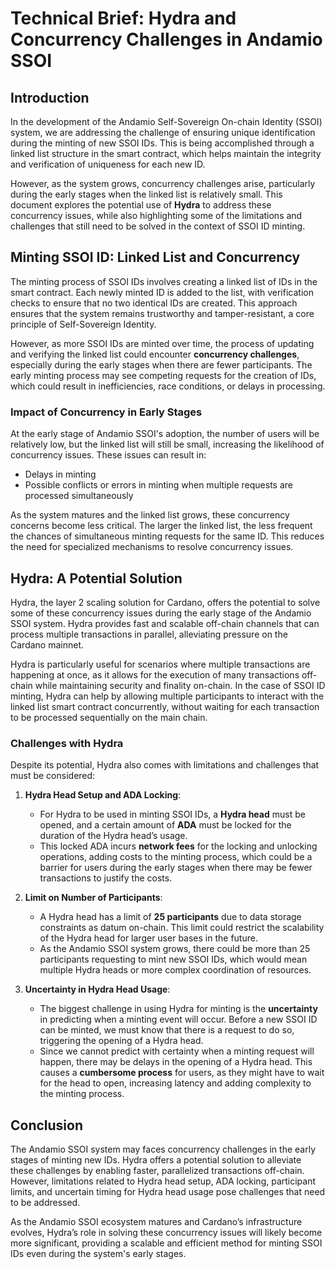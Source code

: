 # Technical Brief: Hydra and Concurrency Challenges in Andamio SSOI

## Introduction

In the development of the Andamio Self-Sovereign On-chain Identity (SSOI) system, we are addressing the challenge of ensuring unique identification during the minting of new SSOI IDs. This is being accomplished through a linked list structure in the smart contract, which helps maintain the integrity and verification of uniqueness for each new ID.

However, as the system grows, concurrency challenges arise, particularly during the early stages when the linked list is relatively small. This document explores the potential use of **Hydra** to address these concurrency issues, while also highlighting some of the limitations and challenges that still need to be solved in the context of SSOI ID minting.

## Minting SSOI ID: Linked List and Concurrency

The minting process of SSOI IDs involves creating a linked list of IDs in the smart contract. Each newly minted ID is added to the list, with verification checks to ensure that no two identical IDs are created. This approach ensures that the system remains trustworthy and tamper-resistant, a core principle of Self-Sovereign Identity.

However, as more SSOI IDs are minted over time, the process of updating and verifying the linked list could encounter **concurrency challenges**, especially during the early stages when there are fewer participants. The early minting process may see competing requests for the creation of IDs, which could result in inefficiencies, race conditions, or delays in processing.

### Impact of Concurrency in Early Stages

At the early stage of Andamio SSOI's adoption, the number of users will be relatively low, but the linked list will still be small, increasing the likelihood of concurrency issues. These issues can result in:

- Delays in minting
- Possible conflicts or errors in minting when multiple requests are processed simultaneously

As the system matures and the linked list grows, these concurrency concerns become less critical. The larger the linked list, the less frequent the chances of simultaneous minting requests for the same ID. This reduces the need for specialized mechanisms to resolve concurrency issues.

## Hydra: A Potential Solution

Hydra, the layer 2 scaling solution for Cardano, offers the potential to solve some of these concurrency issues during the early stage of the Andamio SSOI system. Hydra provides fast and scalable off-chain channels that can process multiple transactions in parallel, alleviating pressure on the Cardano mainnet.

Hydra is particularly useful for scenarios where multiple transactions are happening at once, as it allows for the execution of many transactions off-chain while maintaining security and finality on-chain. In the case of SSOI ID minting, Hydra can help by allowing multiple participants to interact with the linked list smart contract concurrently, without waiting for each transaction to be processed sequentially on the main chain.

### Challenges with Hydra

Despite its potential, Hydra also comes with limitations and challenges that must be considered:

1. **Hydra Head Setup and ADA Locking**:
   - For Hydra to be used in minting SSOI IDs, a **Hydra head** must be opened, and a certain amount of **ADA** must be locked for the duration of the Hydra head’s usage.
   - This locked ADA incurs **network fees** for the locking and unlocking operations, adding costs to the minting process, which could be a barrier for users during the early stages when there may be fewer transactions to justify the costs.

2. **Limit on Number of Participants**:
   - A Hydra head has a limit of **25 participants** due to data storage constraints as datum on-chain. This limit could restrict the scalability of the Hydra head for larger user bases in the future.
   - As the Andamio SSOI system grows, there could be more than 25 participants requesting to mint new SSOI IDs, which would mean multiple Hydra heads or more complex coordination of resources.

3. **Uncertainty in Hydra Head Usage**:
   - The biggest challenge in using Hydra for minting is the **uncertainty** in predicting when a minting event will occur. Before a new SSOI ID can be minted, we must know that there is a request to do so, triggering the opening of a Hydra head.
   - Since we cannot predict with certainty when a minting request will happen, there may be delays in the opening of a Hydra head. This causes a **cumbersome process** for users, as they might have to wait for the head to open, increasing latency and adding complexity to the minting process.

## Conclusion

The Andamio SSOI system may faces concurrency challenges in the early stages of minting new IDs. Hydra offers a potential solution to alleviate these challenges by enabling faster, parallelized transactions off-chain. However, limitations related to Hydra head setup, ADA locking, participant limits, and uncertain timing for Hydra head usage pose challenges that need to be addressed.

As the Andamio SSOI ecosystem matures and Cardano’s infrastructure evolves, Hydra’s role in solving these concurrency issues will likely become more significant, providing a scalable and efficient method for minting SSOI IDs even during the system's early stages.
